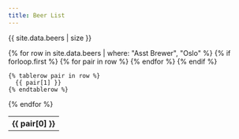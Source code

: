 ```yaml
---
title: Beer List
---
```


{{ site.data.beers | size }}

<table>
  {% for row in site.data.beers | where: "Asst Brewer", "Oslo" %}
    {% if forloop.first %}
    <tr>
      {% for pair in row %}
        <th>{{ pair[0] }}</th>
      {% endfor %}
    </tr>
    {% endif %}

    {% tablerow pair in row %}
      {{ pair[1] }}
    {% endtablerow %}
  {% endfor %}
</table>
